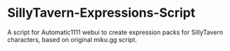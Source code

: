 # SillyTavern-Expressions-Script
A script for Automatic1111 webui to create expression packs for SillyTavern characters, based on original miku.gg script.
